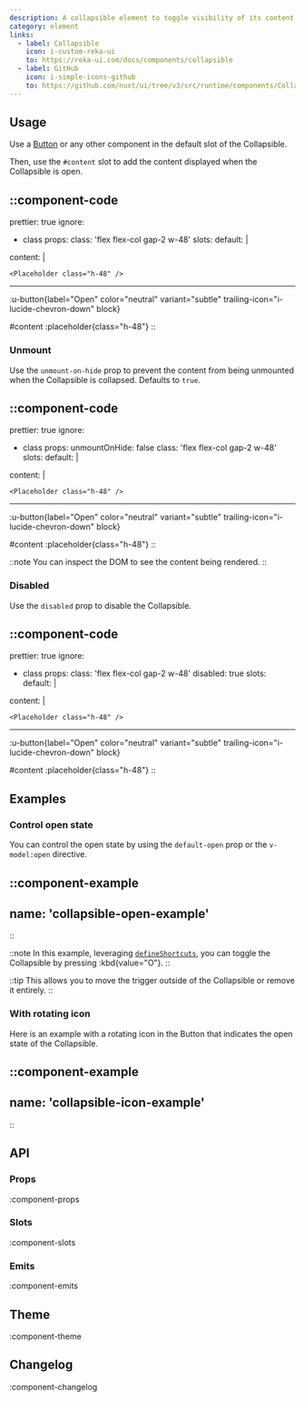 ```yaml
---
description: A collapsible element to toggle visibility of its content.
category: element
links:
  - label: Collapsible
    icon: i-custom-reka-ui
    to: https://reka-ui.com/docs/components/collapsible
  - label: GitHub
    icon: i-simple-icons-github
    to: https://github.com/nuxt/ui/tree/v3/src/runtime/components/Collapsible.vue
---
```


## Usage

Use a [Button](/components/button) or any other component in the default slot of the Collapsible.

Then, use the `#content` slot to add the content displayed when the Collapsible is open.

::component-code
---
prettier: true
ignore:
  - class
props:
  class: 'flex flex-col gap-2 w-48'
slots:
  default: |

    <UButton label="Open" color="neutral" variant="subtle" trailing-icon="i-lucide-chevron-down" block />

  content: |

    <Placeholder class="h-48" />
---

:u-button{label="Open" color="neutral" variant="subtle" trailing-icon="i-lucide-chevron-down" block}

#content
:placeholder{class="h-48"}
::

### Unmount

Use the `unmount-on-hide` prop to prevent the content from being unmounted when the Collapsible is collapsed. Defaults to `true`.

::component-code
---
prettier: true
ignore:
  - class
props:
  unmountOnHide: false
  class: 'flex flex-col gap-2 w-48'
slots:
  default: |

    <UButton label="Open" color="neutral" variant="subtle" trailing-icon="i-lucide-chevron-down" block />

  content: |

    <Placeholder class="h-48" />
---

:u-button{label="Open" color="neutral" variant="subtle" trailing-icon="i-lucide-chevron-down" block}

#content
:placeholder{class="h-48"}
::

::note
You can inspect the DOM to see the content being rendered.
::

### Disabled

Use the `disabled` prop to disable the Collapsible.

::component-code
---
prettier: true
ignore:
  - class
props:
  class: 'flex flex-col gap-2 w-48'
  disabled: true
slots:
  default: |

    <UButton label="Open" color="neutral" variant="subtle" trailing-icon="i-lucide-chevron-down" block />

  content: |

    <Placeholder class="h-48" />
---

:u-button{label="Open" color="neutral" variant="subtle" trailing-icon="i-lucide-chevron-down" block}

#content
:placeholder{class="h-48"}
::

## Examples

### Control open state

You can control the open state by using the `default-open` prop or the `v-model:open` directive.

::component-example
---
name: 'collapsible-open-example'
---
::

::note
In this example, leveraging [`defineShortcuts`](/composables/define-shortcuts), you can toggle the Collapsible by pressing :kbd{value="O"}.
::

::tip
This allows you to move the trigger outside of the Collapsible or remove it entirely.
::

### With rotating icon

Here is an example with a rotating icon in the Button that indicates the open state of the Collapsible.

::component-example
---
name: 'collapsible-icon-example'
---
::

## API

### Props

:component-props

### Slots

:component-slots

### Emits

:component-emits

## Theme

:component-theme

## Changelog

:component-changelog
